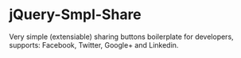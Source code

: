 jQuery-Smpl-Share
=================

Very simple (extensiable) sharing buttons boilerplate for developers, supports: Facebook, Twitter, Google+ and Linkedin.
